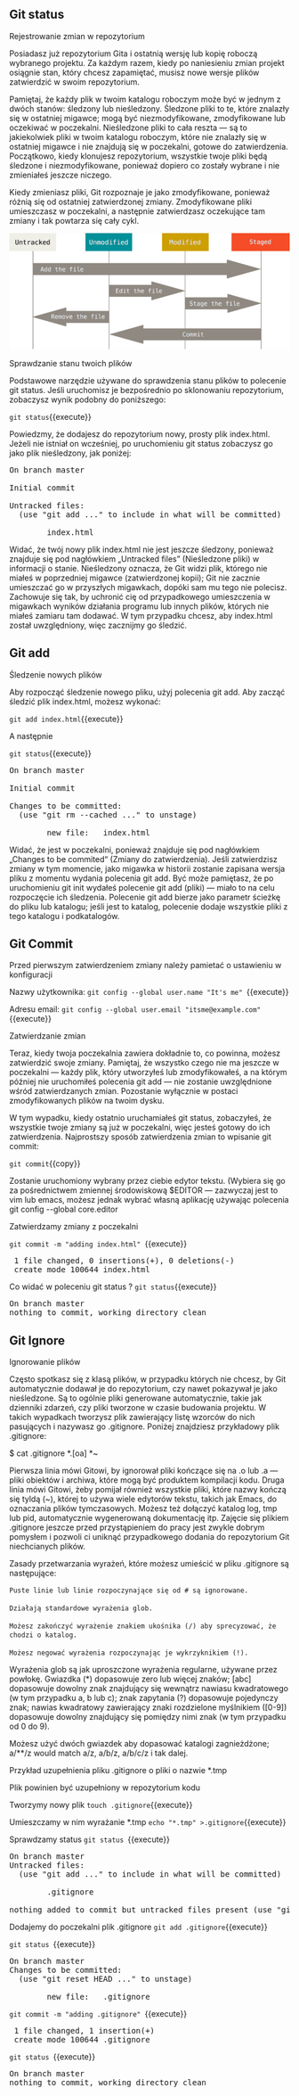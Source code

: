 ## Git status

Rejestrowanie zmian w repozytorium

Posiadasz już repozytorium Gita i ostatnią wersję lub kopię roboczą wybranego projektu. Za każdym razem, kiedy po naniesieniu zmian projekt osiągnie stan, który chcesz zapamiętać, musisz nowe wersje plików zatwierdzić w swoim repozytorium.

Pamiętaj, że każdy plik w twoim katalogu roboczym może być w jednym z dwóch stanów: śledzony lub nieśledzony. Śledzone pliki to te, które znalazły się w ostatniej migawce; mogą być niezmodyfikowane, zmodyfikowane lub oczekiwać w poczekalni. Nieśledzone pliki to cała reszta — są to jakiekolwiek pliki w twoim katalogu roboczym, które nie znalazły się w ostatniej migawce i nie znajdują się w poczekalni, gotowe do zatwierdzenia. Początkowo, kiedy klonujesz repozytorium, wszystkie twoje pliki będą śledzone i niezmodyfikowane, ponieważ dopiero co zostały wybrane i nie zmieniałeś jeszcze niczego.

Kiedy zmieniasz pliki, Git rozpoznaje je jako zmodyfikowane, ponieważ różnią się od ostatniej zatwierdzonej zmiany. Zmodyfikowane pliki umieszczasz w poczekalni, a następnie zatwierdzasz oczekujące tam zmiany i tak powtarza się cały cykl.


![](./assets/file-lifecycle.png)

Sprawdzanie stanu twoich plików

Podstawowe narzędzie używane do sprawdzenia stanu plików to polecenie git status. Jeśli uruchomisz je bezpośrednio po sklonowaniu repozytorium, zobaczysz wynik podobny do poniższego:

`git status`{{execute}}

Powiedzmy, że dodajesz do repozytorium nowy, prosty plik index.html. Jeżeli nie istniał on wcześniej, po uruchomieniu git status zobaczysz go jako plik nieśledzony, jak poniżej:

<pre>
On branch master

Initial commit

Untracked files:
  (use "git add <file>..." to include in what will be committed)

        index.html
</pre>

Widać, że twój nowy plik index.html nie jest jeszcze śledzony, ponieważ znajduje się pod nagłówkiem „Untracked files” (Nieśledzone pliki) w informacji o stanie. Nieśledzony oznacza, że Git widzi plik, którego nie miałeś w poprzedniej migawce (zatwierdzonej kopii); Git nie zacznie umieszczać go w przyszłych migawkach, dopóki sam mu tego nie polecisz. Zachowuje się tak, by uchronić cię od przypadkowego umieszczenia w migawkach wyników działania programu lub innych plików, których nie miałeś zamiaru tam dodawać. W tym przypadku chcesz, aby index.html został uwzględniony, więc zacznijmy go śledzić.


## Git add

Śledzenie nowych plików

Aby rozpocząć śledzenie nowego pliku, użyj polecenia git add. Aby zacząć śledzić plik index.html, możesz wykonać:

`git add index.html`{{execute}}

A następnie

`git status`{{execute}}
<pre>
On branch master

Initial commit

Changes to be committed:
  (use "git rm --cached <file>..." to unstage)

        new file:   index.html
</pre>

Widać, że jest w poczekalni, ponieważ znajduje się pod nagłówkiem „Changes to be commited“ (Zmiany do zatwierdzenia). Jeśli zatwierdzisz zmiany w tym momencie, jako migawka w historii zostanie zapisana wersja pliku z momentu wydania polecenia git add. Być może pamiętasz, że po uruchomieniu git init wydałeś polecenie git add (pliki) — miało to na celu rozpoczęcie ich śledzenia. Polecenie git add bierze jako parametr ścieżkę do pliku lub katalogu; jeśli jest to katalog, polecenie dodaje wszystkie pliki z tego katalogu i podkatalogów.


## Git Commit

Przed pierwszym zatwierdzeniem zmiany należy pamietać o ustawieniu w konfiguracji

Nazwy użytkownika: 
`git config --global user.name "It's me" `{{execute}}

Adresu email:
`git config --global user.email "itsme@example.com"`{{execute}}


Zatwierdzanie zmian

Teraz, kiedy twoja poczekalnia zawiera dokładnie to, co powinna, możesz zatwierdzić swoje zmiany. Pamiętaj, że wszystko czego nie ma jeszcze w poczekalni — każdy plik, który utworzyłeś lub zmodyfikowałeś, a na którym później nie uruchomiłeś polecenia git add — nie zostanie uwzględnione wśród zatwierdzanych zmian. Pozostanie wyłącznie w postaci zmodyfikowanych plików na twoim dysku.

W tym wypadku, kiedy ostatnio uruchamiałeś git status, zobaczyłeś, że wszystkie twoje zmiany są już w poczekalni, więc jesteś gotowy do ich zatwierdzenia. Najprostszy sposób zatwierdzenia zmian to wpisanie git commit:

`git commit`{{copy}}

Zostanie uruchomiony wybrany przez ciebie edytor tekstu. (Wybiera się go za pośrednictwem zmiennej środowiskową $EDITOR — zazwyczaj jest to vim lub emacs, możesz jednak wybrać własną aplikację używając polecenia git config --global core.editor


Zatwierdzamy zmiany z poczekalni

`git commit -m "adding index.html" `{{execute}}
<pre>
 1 file changed, 0 insertions(+), 0 deletions(-)
 create mode 100644 index.html
</pre>

Co widać w poleceniu git status ?
`git status`{{execute}}

<pre>
On branch master
nothing to commit, working directory clean
</pre>

## Git Ignore

Ignorowanie plików

Często spotkasz się z klasą plików, w przypadku których nie chcesz, by Git automatycznie dodawał je do repozytorium, czy nawet pokazywał je jako nieśledzone. Są to ogólnie pliki generowane automatycznie, takie jak dzienniki zdarzeń, czy pliki tworzone w czasie budowania projektu. W takich wypadkach tworzysz plik zawierający listę wzorców do nich pasujących i nazywasz go .gitignore. Poniżej znajdziesz przykładowy plik .gitignore:

$ cat .gitignore
*.[oa]
*~

Pierwsza linia mówi Gitowi, by ignorował pliki kończące się na .o lub .a — pliki obiektów i archiwa, które mogą być produktem kompilacji kodu. Druga linia mówi Gitowi, żeby pomijał również wszystkie pliki, które nazwy kończą się tyldą (~), której to używa wiele edytorów tekstu, takich jak Emacs, do oznaczania plików tymczasowych. Możesz też dołączyć katalog log, tmp lub pid, automatycznie wygenerowaną dokumentację itp. Zajęcie się plikiem .gitignore jeszcze przed przystąpieniem do pracy jest zwykle dobrym pomysłem i pozwoli ci uniknąć przypadkowego dodania do repozytorium Git niechcianych plików.

Zasady przetwarzania wyrażeń, które możesz umieścić w pliku .gitignore są następujące:

    Puste linie lub linie rozpoczynające się od # są ignorowane.

    Działają standardowe wyrażenia glob.

    Możesz zakończyć wyrażenie znakiem ukośnika (/) aby sprecyzować, że chodzi o katalog.

    Możesz negować wyrażenia rozpoczynając je wykrzyknikiem (!).

Wyrażenia glob są jak uproszczone wyrażenia regularne, używane przez powłokę. Gwiazdka (*) dopasowuje zero lub więcej znaków; [abc] dopasowuje dowolny znak znajdujący się wewnątrz nawiasu kwadratowego (w tym przypadku a, b lub c); znak zapytania (?) dopasowuje pojedynczy znak; nawias kwadratowy zawierający znaki rozdzielone myślnikiem ([0-9]) dopasowuje dowolny znajdujący się pomiędzy nimi znak (w tym przypadku od 0 do 9).

Możesz użyć dwóch gwiazdek aby dopasować katalogi zagnieżdżone; a/**/z would match a/z, a/b/z, a/b/c/z i tak dalej.

Przykład uzupełnienia pliku .gitignore o pliki  o nazwie *.tmp


Plik powinien być uzupełniony w repozytorium kodu

Tworzymy nowy plik
`touch .gitignore`{{execute}}

Umieszczamy w nim wyrażanie *.tmp
`echo "*.tmp" >.gitignore`{{execute}}


Sprawdzamy status
`git status `{{execute}}

<pre>
On branch master
Untracked files:
  (use "git add <file>..." to include in what will be committed)

        .gitignore

nothing added to commit but untracked files present (use "git add" to track)
</pre>

Dodajemy do poczekalni plik .gitignore
`git add .gitignore`{{execute}}

`git status `{{execute}}

<pre>
On branch master
Changes to be committed:
  (use "git reset HEAD <file>..." to unstage)

        new file:   .gitignore
</pre>

`git commit -m "adding .gitignore" `{{execute}}

<pre>
 1 file changed, 1 insertion(+)
 create mode 100644 .gitignore
</pre>

`git status `{{execute}}


<pre>
On branch master
nothing to commit, working directory clean
</pre>
